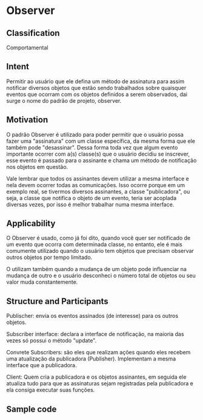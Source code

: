 # Observer 

## Classification
Comportamental 

## Intent
Permitir ao usuário que ele defina um método de assinatura para assim notificar diversos objetos que estão sendo trabalhados sobre quaisquer eventos que ocorram com os objetos definidos a serem observados, dai surge o nome do padrão de projeto, observer.

## Motivation
O padrão Observer é utilizado para poder permitir que o usuário possa fazer uma "assinatura" com um classe específica, da mesma forma que ele também pode "desassinar". Dessa forma toda vez que algum evento importante ocorrer com a(s) classe(s) que o usuário decidiu se inscrever, esse evento é passado para o assinante e chama um método de notificação nos objetos em questão.

Vale lembrar que todos os assinantes devem utilizar a mesma interface e nela devem ocorrer todas as comunicações. Isso ocorre porque em um exemplo real, se tivermos diversos assinantes, a classe "publicadora", ou seja, a classe que notifica o objeto de um evento, teria ser acoplada diversas vezes, por isso é melhor trabalhar numa mesma interface.

## Applicability

O Observer é usado, como já foi dito, quando você quer ser notificado de um evento que ocorra com determinada classe, no entanto, ele é mais comumente utilizado quando o usuário tem objetos que precisam observar outros objetos por tempo limitado.

O utilizam também quando a mudança de um objeto pode influenciar na mudança de outro e o usuário desconheci o número total de objetos ou seu valor muda constantemente.

## Structure and Participants

Publischer: envia os eventos assinados (de interesse) para os outros objetos.

Subscriber interface: declara a interface de notificação, na maioria das vezes só possui o método "update".

Convrete Subscribers: são eles que realizam ações quando eles recebem uma atualização da publicadora (Publisher). Implementam a mesma interface que a publicadora.

Client: Quem cria a publicadora e os objetos assinantes, em seguida ele atualiza tudo para que as assinaturas sejam registradas pela publicadora e ela consiga executar suas funções.

## Sample code 

